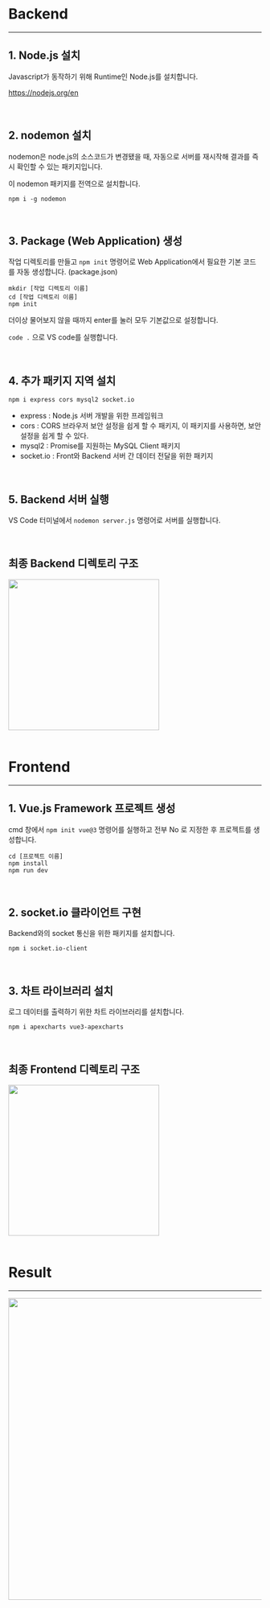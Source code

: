 # Backend
---
## 1. Node.js 설치
Javascript가 동작하기 위해 Runtime인 Node.js를 설치합니다. 

https://nodejs.org/en 

<br>

## 2. nodemon 설치
nodemon은 node.js의 소스코드가 변경됐을 때, 자동으로 서버를 재시작해 결과를 즉시 확인할 수 있는 패키지입니다.

이 nodemon 패키지를 전역으로 설치합니다. 
```
npm i -g nodemon
``` 

<br>

## 3. Package (Web Application) 생성
작업 디렉토리를 만들고 ```npm init``` 명령어로 Web Application에서 필요한 기본 코드를 자동 생성합니다. (package.json)
```
mkdir [작업 디렉토리 이름]
cd [작업 디렉토리 이름]
npm init
```
더이상 물어보지 않을 때까지 enter를 눌러 모두 기본값으로 설정합니다.

```code .``` 으로 VS code를 실행합니다.

<br>

## 4. 추가 패키지 지역 설치
```
npm i express cors mysql2 socket.io
```
- express : Node.js 서버 개발을 위한 프레임워크
- cors : CORS 브라우저 보안 설정을 쉽게 할 수 패키지, 이 패키지를 사용하면, 보안 설정을 쉽게 할 수 있다.
- mysql2 : Promise를 지원하는 MySQL Client 패키지
- socket.io : Front와 Backend 서버 간 데이터 전달을 위한 패키지

<br>

## 5. Backend 서버 실행
VS Code 터미널에서 ```nodemon server.js``` 명령어로 서버를 실행합니다. 

<br>

## 최종 Backend 디렉토리 구조
<img src="backend_structure.png" width="300">

<br>
<br>

# Frontend
---

## 1. Vue.js Framework 프로젝트 생성
cmd 창에서 ```npm init vue@3``` 명령어를 실행하고 전부 No 로 지정한 후 프로젝트를 생성합니다.

```
cd [프로젝트 이름]
npm install
npm run dev
```

<br>

## 2. socket.io 클라이언트 구현
Backend와의 socket 통신을 위한 패키지를 설치합니다. 

```
npm i socket.io-client
``` 

<br>

## 3. 차트 라이브러리 설치
로그 데이터를 출력하기 위한 차트 라이브러리를 설치합니다. 

```
npm i apexcharts vue3-apexcharts
```

<br>

## 최종 Frontend 디렉토리 구조
<img src="frontend_structure.png" width="300">
 

<br>
<br>


# Result
---
<img src="result.jpg" width="600">